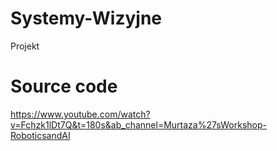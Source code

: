 # Systemy-Wizyjne
Projekt 
# Source code
https://www.youtube.com/watch?v=Fchzk1lDt7Q&t=180s&ab_channel=Murtaza%27sWorkshop-RoboticsandAI
